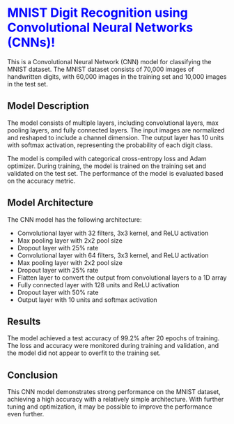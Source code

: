 # <font color='blue'> MNIST Digit Recognition using Convolutional Neural Networks (CNNs)!</font>

This is a Convolutional Neural Network (CNN) model for classifying the MNIST dataset. The MNIST dataset consists of 70,000 images of handwritten digits, with 60,000 images in the training set and 10,000 images in the test set.

## Model Description

The model consists of multiple layers, including convolutional layers, max pooling layers, and fully connected layers. The input images are normalized and reshaped to include a channel dimension. The output layer has 10 units with softmax activation, representing the probability of each digit class.

The model is compiled with categorical cross-entropy loss and Adam optimizer. During training, the model is trained on the training set and validated on the test set. The performance of the model is evaluated based on the accuracy metric.

## Model Architecture

The CNN model has the following architecture:

- Convolutional layer with 32 filters, 3x3 kernel, and ReLU activation
- Max pooling layer with 2x2 pool size
- Dropout layer with 25% rate
- Convolutional layer with 64 filters, 3x3 kernel, and ReLU activation
- Max pooling layer with 2x2 pool size
- Dropout layer with 25% rate
- Flatten layer to convert the output from convolutional layers to a 1D array
- Fully connected layer with 128 units and ReLU activation
- Dropout layer with 50% rate
- Output layer with 10 units and softmax activation

## Results

The model achieved a test accuracy of 99.2% after 20 epochs of training. The loss and accuracy were monitored during training and validation, and the model did not appear to overfit to the training set.

## Conclusion

This CNN model demonstrates strong performance on the MNIST dataset, achieving a high accuracy with a relatively simple architecture. With further tuning and optimization, it may be possible to improve the performance even further.
